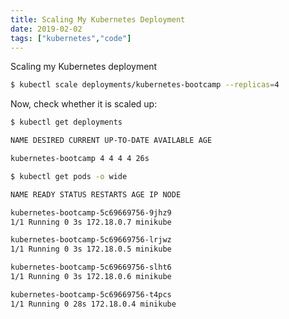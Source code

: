 ```yaml
---
title: Scaling My Kubernetes Deployment
date: 2019-02-02
tags: ["kubernetes","code"]
---
```


Scaling my Kubernetes deployment
<!--more-->

```sh
$ kubectl scale deployments/kubernetes-bootcamp --replicas=4
```
Now, check whether it is scaled up:

```sh
$ kubectl get deployments

NAME DESIRED CURRENT UP-TO-DATE AVAILABLE AGE 

kubernetes-bootcamp 4 4 4 4 26s 

$ kubectl get pods -o wide 

NAME READY STATUS RESTARTS AGE IP NODE

kubernetes-bootcamp-5c69669756-9jhz9 
1/1 Running 0 3s 172.18.0.7 minikube

kubernetes-bootcamp-5c69669756-lrjwz 
1/1 Running 0 3s 172.18.0.5 minikube 

kubernetes-bootcamp-5c69669756-slht6 
1/1 Running 0 3s 172.18.0.6 minikube 

kubernetes-bootcamp-5c69669756-t4pcs 
1/1 Running 0 28s 172.18.0.4 minikube 
```
